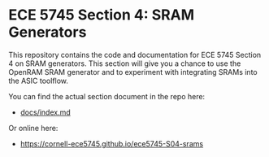 
ECE 5745 Section 4: SRAM Generators
==========================================================================

This repository contains the code and documentation for ECE 5745 Section
4 on SRAM generators. This section will give you a chance to use the
OpenRAM SRAM generator and to experiment with integrating SRAMs into the
ASIC toolflow.

You can find the actual section document in the repo here:

 - [docs/index.md](docs/index.md)

Or online here:

 - https://cornell-ece5745.github.io/ece5745-S04-srams

